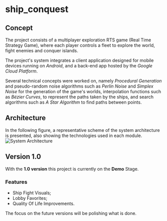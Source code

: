 # ship_conquest

## Concept

The project consists of a multiplayer exploration RTS game (Real Time Strategy Game), where each player controls a fleet to explore the world, fight enemies and conquer islands.
    
The project's system integrates a client application designed for mobile devices running on *Android*, and a back-end app hosted by the *Google Cloud Platform*.

Several technical concepts were worked on, namely *Procedural Generation* and pseudo-random noise algorithms such as *Perlin Noise* and *Simplex Noise* for the generation of the game's worlds, interpolation functions such as *Bézier Curves*, to represent the paths taken by the ships, and search algorithms such as *A Star Algorithm* to find paths between points.

## Architecture

In the following figure, a representative scheme of the system architecture is presented, also showing the technologies used in each module.
![System Architecture](https://github.com/tomascarvalho7/ship_conquest/blob/main/architecture.png)

## Version 1.0

With the **1.0 version** this project is currently on the **Demo** Stage.

### Features
- Ship Fight Visuals;
- Lobby Favorites;
- Quality Of Life Improvements.

The focus on the future versions will be polishing what is done.
